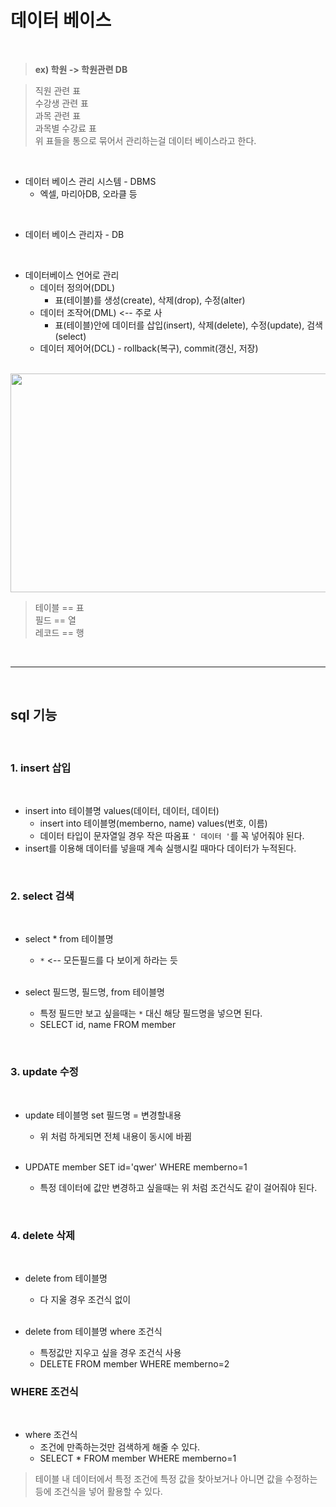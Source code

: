 # **데이터 베이스**

<br>

> **ex) 학원 -> 학원관련 DB**

>직원 관련 표 <br>
>수강생 관련 표 <br>
>과목 관련 표 <br>
>과목별 수강료 표 <br>
>위 표들을 통으로 묶어서 관리하는걸 데이터 베이스라고 한다. <br>

<br>
 

- 데이터 베이스 관리 시스템 - DBMS
    - 엑셀, 마리아DB, 오라클 등

 <br>

- 데이터 베이스 관리자 - DB

 <br>

- 데이터베이스 언어로 관리
    - 데이터 정의어(DDL) 
        - 표(테이블)를 생성(create), 삭제(drop), 수정(alter)
    - 데이터 조작어(DML) <-- 주로 사
        - 표(테이블)안에 데이터를 삽입(insert), 삭제(delete), 수정(update), 검색(select)
    - 데이터 제어어(DCL) - rollback(복구), commit(갱신, 저장)


<br>

<img src="https://img1.daumcdn.net/thumb/R1280x0/?scode=mtistory2&fname=https%3A%2F%2Fblog.kakaocdn.net%2Fdn%2FXdyyc%2FbtrTqfQr1A8%2FXq2edxjoXSdTwfZjOwECw0%2Fimg.png" width="800" height="350">

<br>

> 테이블 == 표<br>
> 필드 == 열<br>
> 레코드 == 행

<br>

----

<br>

## **sql 기능**

<br>

### **1. insert 삽입**

<br>

- insert into 테이블명 values(데이터, 데이터, 데이터)
    - insert into 테이블명(memberno, name) values(번호, 이름)
    - 데이터 타입이 문자열일 경우 작은 따옴표 `' 데이터 '`를 꼭 넣어줘야 된다.
- insert를 이용해 데이터를 넣을때 계속 실행시킬 때마다 데이터가 누적된다.

<br>

### **2. select 검색**

<br>

- select * from 테이블명
    - `*` <-- 모든필드를 다 보이게 하라는 듯

    <br>

- select 필드명, 필드명, from 테이블명

    - 특정 필드만 보고 싶을때는 `*` 대신 해당 필드명을 넣으면 된다.
    - SELECT id, name FROM member

<br>

### **3. update 수정**

<br>

- update 테이블명 set 필드명 = 변경할내용
    - 위 처럼 하게되면 전체 내용이 동시에 바뀜

    <br>

- UPDATE member SET id='qwer' WHERE memberno=1
    - 특정 데이터에 값만 변경하고 싶을때는 위 처럼 조건식도 같이 걸어줘야 된다.

<br>

### **4. delete 삭제**

<br>

- delete  from 테이블명
    - 다 지울 경우 조건식 없이

    <br>

- delete  from 테이블명 where 조건식
    - 특정값만 지우고 싶을 경우 조건식 사용
    - DELETE FROM member WHERE memberno=2


### **WHERE 조건식**

<br>

- where 조건식
    - 조건에 만족하는것만 검색하게 해줄 수 있다.
    - SELECT * FROM member WHERE memberno=1

> 테이블 내 데이터에서 특정 조건에 특정 값을 찾아보거나 아니면 값을 수정하는 등에 조건식을 넣어 활용할 수 있다.